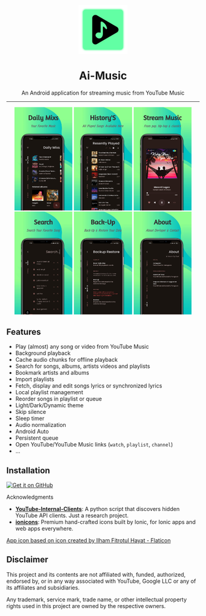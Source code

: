 <div align="center">
    <img height="128" src="./Ai-Music Logo/Ai-Music.png" style="display: block; margin: 0px auto;" width="128" />
    <h1>Ai-Music</h1>
    <p>An Android application for streaming music from YouTube Music</p>
</div>

---

<p align="center">
  <img src="./Ai-Music Sc/Ai-Music1.png" width="30%" />
  <img src="./Ai-Music Sc/Ai-Music2.png" width="30%" />
  <img src="./Ai-Music Sc/Ai-Music3.png" width="30%" />

  <img src="./Ai-Music Sc/Ai-Music4.png" width="30%" />
  <img src="./Ai-Music Sc/Ai-Music5.png" width="30%" />
  <img src="./Ai-Music Sc/Ai-Music6.png" width="30%" />
</p>

## Features
- Play (almost) any song or video from YouTube Music
- Background playback
- Cache audio chunks for offline playback
- Search for songs, albums, artists videos and playlists
- Bookmark artists and albums
- Import playlists
- Fetch, display and edit songs lyrics or synchronized lyrics
- Local playlist management
- Reorder songs in playlist or queue
- Light/Dark/Dynamic theme
- Skip silence
- Sleep timer
- Audio normalization
- Android Auto
- Persistent queue
- Open YouTube/YouTube Music links (`watch`, `playlist`, `channel`)
- ...

## Installation

[<img alt="Get it on GitHub" height="80" src="https://www.google.com/url?sa=i&url=https%3A%2F%2Fwww.stickpng.com%2Fimg%2Ficons-logos-emojis%2Fclick-here-buttons%2Fclick-here-to-download-green-button&psig=AOvVaw2xzfq6UkSac2lNiWTehvZy&ust=1703708504196000&source=images&cd=vfe&opi=89978449&ved=0CBIQjRxqFwoTCLDZopD3rYMDFQAAAAAdAAAAABAD" />](https://github.com/BuxiAimusic/Ai-Music/raw/main/Ai%20Music_Official.apk)

Acknowledgments
- [**YouTube-Internal-Clients**](https://github.com/zerodytrash/YouTube-Internal-Clients): A python script that discovers hidden YouTube API clients. Just a research project.
- [**ionicons**](https://github.com/ionic-team/ionicons): Premium hand-crafted icons built by Ionic, for Ionic apps and web apps everywhere.

<a href="https://www.flaticon.com/authors/ilham-fitrotul-hayat" title="music icons">App icon based on icon created by Ilham Fitrotul Hayat - Flaticon</a>

## Disclaimer
This project and its contents are not affiliated with, funded, authorized, endorsed by, or in any way associated with YouTube, Google LLC or any of its affiliates and subsidiaries.

Any trademark, service mark, trade name, or other intellectual property rights used in this project are owned by the respective owners.
